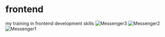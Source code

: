 # frontend
my training in frontend development skills
![Messenger3](https://github.com/user-attachments/assets/f495da34-109e-4d62-83cf-8357db677989)
![Messenger2](https://github.com/user-attachments/assets/4036fc13-8069-4ff9-b56e-e45f8ad3fdc8)
![Messenger1](https://github.com/user-attachments/assets/99acc02e-9986-4cec-872a-d66c95e3a46d)
